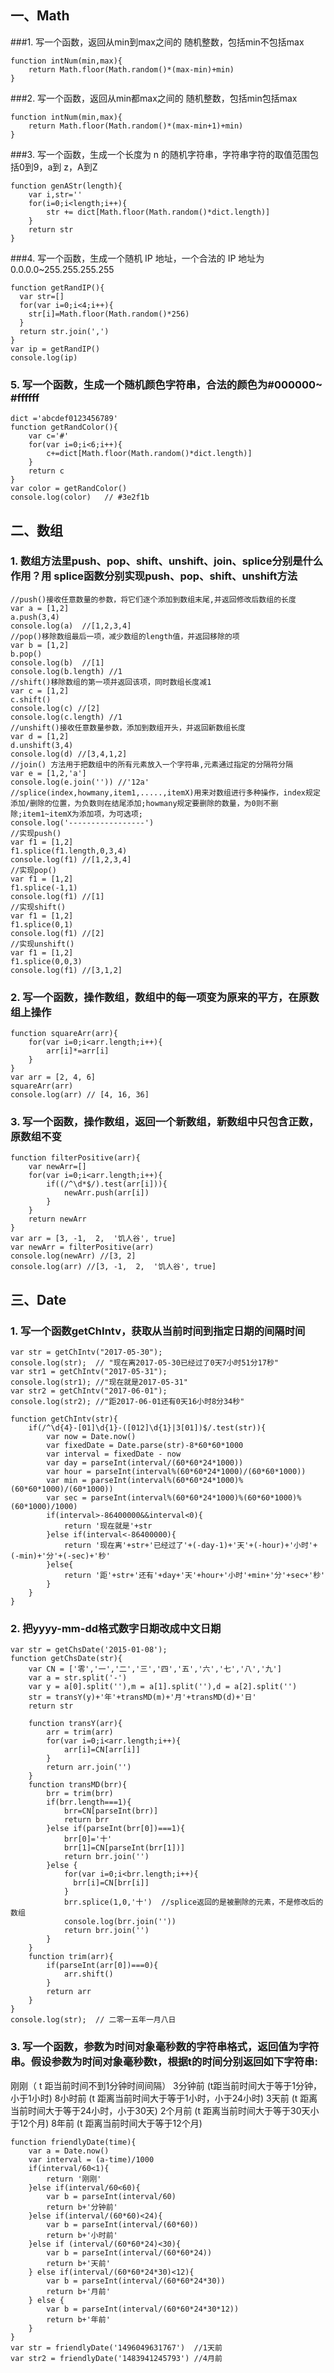 ## 一、Math
###1. 写一个函数，返回从min到max之间的 随机整数，包括min不包括max 

```
function intNum(min,max){
	return Math.floor(Math.random()*(max-min)+min)
}
```

###2. 写一个函数，返回从min都max之间的 随机整数，包括min包括max 

```
function intNum(min,max){
	return Math.floor(Math.random()*(max-min+1)+min)
}
```

###3. 写一个函数，生成一个长度为 n 的随机字符串，字符串字符的取值范围包括0到9，a到 z，A到Z
```
function genAStr(length){
	var i,str=''
	for(i=0;i<length;i++){
		str += dict[Math.floor(Math.random()*dict.length)]
	}
	return str
}
```

###4. 写一个函数，生成一个随机 IP 地址，一个合法的 IP 地址为 0.0.0.0~255.255.255.255

```
function getRandIP(){
  var str=[]
  for(var i=0;i<4;i++){
  	str[i]=Math.floor(Math.random()*256)
  }
  return str.join(',')
}
var ip = getRandIP()
console.log(ip)
```

### 5. 写一个函数，生成一个随机颜色字符串，合法的颜色为#000000~ #ffffff

```
dict ='abcdef0123456789'
function getRandColor(){
	var c='#'
	for(var i=0;i<6;i++){
		c+=dict[Math.floor(Math.random()*dict.length)]
	}
	return c
}
var color = getRandColor()
console.log(color)   // #3e2f1b
```

## 二、数组

### 1. 数组方法里push、pop、shift、unshift、join、splice分别是什么作用？用 splice函数分别实现push、pop、shift、unshift方法

```
//push()接收任意数量的参数，将它们逐个添加到数组末尾,并返回修改后数组的长度
var a = [1,2]
a.push(3,4)
console.log(a)  //[1,2,3,4]
//pop()移除数组最后一项，减少数组的length值，并返回移除的项
var b = [1,2]
b.pop()
console.log(b)  //[1]
console.log(b.length) //1
//shift()移除数组的第一项并返回该项，同时数组长度减1
var c = [1,2]
c.shift()
console.log(c) //[2]
console.log(c.length) //1
//unshift()接收任意数量参数，添加到数组开头，并返回新数组长度
var d = [1,2]
d.unshift(3,4)
console.log(d) //[3,4,1,2]
//join() 方法用于把数组中的所有元素放入一个字符串,元素通过指定的分隔符分隔
var e = [1,2,'a']
console.log(e.join('')) //'12a'
//splice(index,howmany,item1,.....,itemX)用来对数组进行多种操作，index规定添加/删除的位置，为负数则在结尾添加;howmany规定要删除的数量，为0则不删除;item1~itemX为添加项，为可选项;
console.log('-----------------')
//实现push()
var f1 = [1,2]
f1.splice(f1.length,0,3,4) 
console.log(f1) //[1,2,3,4]
//实现pop()
var f1 = [1,2]
f1.splice(-1,1)
console.log(f1) //[1]
//实现shift()
var f1 = [1,2]
f1.splice(0,1)
console.log(f1) //[2]
//实现unshift()
var f1 = [1,2]
f1.splice(0,0,3)
console.log(f1) //[3,1,2]
```

### 2. 写一个函数，操作数组，数组中的每一项变为原来的平方，在原数组上操作 

```
function squareArr(arr){
	for(var i=0;i<arr.length;i++){
		arr[i]*=arr[i]
	}
}
var arr = [2, 4, 6]
squareArr(arr)
console.log(arr) // [4, 16, 36]
```

### 3. 写一个函数，操作数组，返回一个新数组，新数组中只包含正数，原数组不变
```
function filterPositive(arr){
	var newArr=[]
	for(var i=0;i<arr.length;i++){
		if((/^\d*$/).test(arr[i])){
			newArr.push(arr[i])
		}
	}
	return newArr
}
var arr = [3, -1,  2,  '饥人谷', true]
var newArr = filterPositive(arr)
console.log(newArr) //[3, 2]
console.log(arr) //[3, -1,  2,  '饥人谷', true]
```

## 三、Date
### 1. 写一个函数getChIntv，获取从当前时间到指定日期的间隔时间
```
var str = getChIntv("2017-05-30");
console.log(str);  // "现在离2017-05-30已经过了0天7小时51分17秒"
var str1 = getChIntv("2017-05-31");
console.log(str1); //"现在就是2017-05-31"
var str2 = getChIntv("2017-06-01");
console.log(str2); //"距2017-06-01还有0天16小时8分34秒"

function getChIntv(str){
	if(/^\d{4}-[01]\d{1}-([012]\d{1}|3[01])$/.test(str)){
		var now = Date.now()
		var fixedDate = Date.parse(str)-8*60*60*1000
		var interval = fixedDate - now
		var day = parseInt(interval/(60*60*24*1000))
		var hour = parseInt(interval%(60*60*24*1000)/(60*60*1000))
		var min = parseInt(interval%(60*60*24*1000)%(60*60*1000)/(60*1000))
		var sec = parseInt(interval%(60*60*24*1000)%(60*60*1000)%(60*1000)/1000)
		if(interval>-86400000&&interval<0){
			return '现在就是'+str
		}else if(interval<-86400000){
			return '现在离'+str+'已经过了'+(-day-1)+'天'+(-hour)+'小时'+(-min)+'分'+(-sec)+'秒'
		}else{
			return '距'+str+'还有'+day+'天'+hour+'小时'+min+'分'+sec+'秒'
		}	
	}
}
```

### 2. 把yyyy-mm-dd格式数字日期改成中文日期
```
var str = getChsDate('2015-01-08');
function getChsDate(str){
	var CN = ['零','一','二','三','四','五','六','七','八','九']
	var a = str.split('-')
	var y = a[0].split(''),m = a[1].split(''),d = a[2].split('')
	str = transY(y)+'年'+transMD(m)+'月'+transMD(d)+'日'
	return str

	function transY(arr){
		arr = trim(arr)
		for(var i=0;i<arr.length;i++){
			arr[i]=CN[arr[i]]
		}
		return arr.join('')
	}
	function transMD(brr){
		brr = trim(brr)
		if(brr.length===1){
			brr=CN[parseInt(brr)]
			return brr
		}else if(parseInt(brr[0])===1){
			brr[0]='十'
			brr[1]=CN[parseInt(brr[1])]
			return brr.join('')
		}else {
			for(var i=0;i<brr.length;i++){
			  brr[i]=CN[brr[i]]
			}
			brr.splice(1,0,'十')  //splice返回的是被删除的元素，不是修改后的数组
			console.log(brr.join(''))
			return brr.join('')
		}
	}
	function trim(arr){
		if(parseInt(arr[0])===0){
			arr.shift()
		}
		return arr
	}
}
console.log(str);  // 二零一五年一月八日
```

### 3. 写一个函数，参数为时间对象毫秒数的字符串格式，返回值为字符串。假设参数为时间对象毫秒数t，根据t的时间分别返回如下字符串:

刚刚（ t 距当前时间不到1分钟时间间隔）
3分钟前 (t距当前时间大于等于1分钟，小于1小时)
8小时前 (t 距离当前时间大于等于1小时，小于24小时)
3天前 (t 距离当前时间大于等于24小时，小于30天)
2个月前 (t 距离当前时间大于等于30天小于12个月)
8年前 (t 距离当前时间大于等于12个月)

```
function friendlyDate(time){
	var a = Date.now()
	var interval = (a-time)/1000
	if(interval/60<1){
		return '刚刚'
	}else if(interval/60<60){
		var b = parseInt(interval/60)
		return b+'分钟前'
	}else if(interval/(60*60)<24){
		var b = parseInt(interval/(60*60))
		return b+'小时前'
	}else if (interval/(60*60*24)<30){
		var b = parseInt(interval/(60*60*24))
		return b+'天前'
	} else if(interval/(60*60*24*30)<12){
		var b = parseInt(interval/(60*60*24*30))
		return b+'月前'
	} else {
		var b = parseInt(interval/(60*60*24*30*12))
		return b+'年前'
	}
}
var str = friendlyDate('1496049631767')  //1天前
var str2 = friendlyDate('1483941245793') //4月前
```
